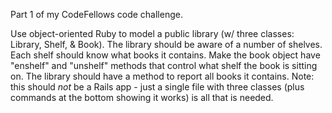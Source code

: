 Part 1 of my CodeFellows code challenge. 

Use object-oriented Ruby to model a public library (w/ three classes: Library, 
Shelf, & Book). The library should be aware of a number of shelves. Each shelf 
should know what books it contains. Make the book object have "enshelf" and 
"unshelf" methods that control what shelf the book is sitting on. The library 
should have a method to report all books it contains. Note: this should *not* 
be a Rails app - just a single file with three classes (plus commands at the 
bottom showing it works) is all that is needed. 

